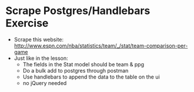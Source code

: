 # Scrape Postgres/Handlebars Exercise

* Scrape this website: http://www.espn.com/nba/statistics/team/_/stat/team-comparison-per-game
* Just like in the lesson:
	* The fields in the Stat model should be team & ppg
	* Do a bulk add to postgres through postman
	* Use handlebars to append the data to the table on the ui
	* no jQuery needed